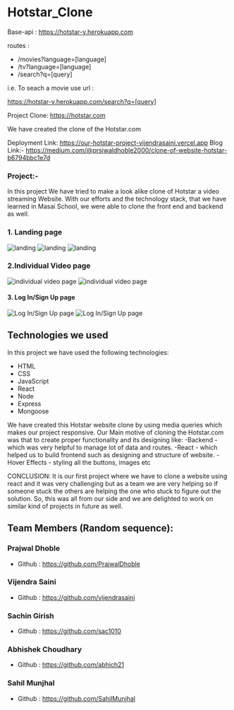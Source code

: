 
# Hotstar_Clone

Base-api : https://hotstar-v.herokuapp.com

routes : 
<ul>
    <li>/movies?language=[language]</li>
    <li>/tv?language=[language]</li>
    <li>/search?q=[query] </li>
</ul>
i.e.
To seach a movie use url :

https://hotstar-v.herokuapp.com/search?q=[query]


Project Clone: https://hotstar.com

We have created the clone of the Hotstar.com

Deployment Link: https://our-hotstar-project-vijendrasaini.vercel.app
Blog Link:- https://medium.com/@prsjwaldhoble2000/clone-of-website-hotstar-b6794bbc1e7d


### Project:-
In this project We have tried to make a look alike clone of Hotstar a video streaming Website. With our efforts and the technology stack, that we have learned in Masai School, we were able to clone the front end and backend as well.

### 1. Landing page
![landing](https://github.com/abhich21/Hotstar-Clone/blob/main/Screenshots/lanhot.png)
![landing](https://github.com/abhich21/Hotstar-Clone/blob/main/Screenshots/Screenshot%20(2182).png)
![landing](https://github.com/abhich21/Hotstar-Clone/blob/main/Screenshots/Screenshot%20(613).png)


### 2.Individual Video page
![individual video page](https://github.com/abhich21/Hotstar-Clone/blob/main/Screenshots/Screenshot%20(615).png)
![individual video page](https://github.com/abhich21/Hotstar-Clone/blob/main/Screenshots/Screenshot%20(2186).png)


#### 3. Log In/Sign Up page
![Log In/Sign Up page](https://github.com/abhich21/Hotstar-Clone/blob/main/Screenshots/Screenshot%20(2183).png)
![Log In/Sign Up page](https://github.com/abhich21/Hotstar-Clone/blob/main/Screenshots/Screenshot%20(2188).png)



## Technologies we used

In this project we have used the following technologies:

- HTML
- CSS
- JavaScript
- React
- Node
- Express
- Mongoose

We have created this Hotstar website clone by using media queries which makes our project responsive.
Our Main motive of cloning the Hotstar.com was that to create proper functionality and its designing like:
  -Backend - which was very helpful to manage lot of data and routes.
  -React - which helped us to build frontend such as designing and structure of website.
  -Hover Effects - styling all the buttons, images etc


CONCLUSION:
It is our first project where we have to clone a website using react and it was very challenging but as a team we are very helping so if someone stuck the others are helping the one who stuck to figure out the solution.
So, this was all from our side and we are delighted to work on similar kind of projects in future as well.

## Team Members (Random sequence):

### Prajwal Dhoble
- Github : https://github.com/PrajwalDhoble

### Vijendra Saini
- Github :  https://github.com/vijendrasaini

### Sachin Girish
- Github : https://github.com/sac1010

### Abhishek Choudhary
- Github : https://github.com/abhich21

### Sahil Munjhal
- Github : https://github.com/SahilMunjhal
 
